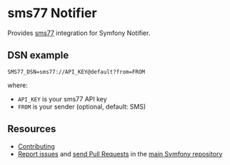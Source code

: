 sms77 Notifier
=================

Provides [sms77](https://www.sms77.io/) integration for Symfony Notifier.

DSN example
-----------

```
SMS77_DSN=sms77://API_KEY@default?from=FROM
```

where:
 - `API_KEY` is your sms77 API key
 - `FROM` is your sender (optional, default: SMS)

Resources
---------

 * [Contributing](https://symfony.com/doc/current/contributing/index.html)
 * [Report issues](https://github.com/symfony/symfony/issues) and
   [send Pull Requests](https://github.com/symfony/symfony/pulls)
   in the [main Symfony repository](https://github.com/symfony/symfony)
